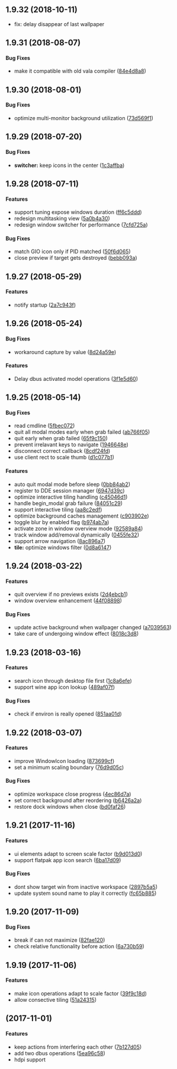 <a name=""></a>
##  1.9.32 (2018-10-11)

* fix: delay disappear of last wallpaper

##  1.9.31 (2018-08-07)


#### Bug Fixes

*   make it compatible with old vala compiler ([84e4d8a8](84e4d8a8))



<a name=""></a>
##  1.9.30 (2018-08-01)


#### Bug Fixes

*   optimize multi-monitor background utilization ([73d569f1](73d569f1))



<a name=""></a>
##  1.9.29 (2018-07-20)


#### Bug Fixes

* **switcher:**  keep icons in the center ([1c3affba](1c3affba))



<a name=""></a>
##  1.9.28 (2018-07-11)


#### Features

*   support tuning expose windows duration ([ff6c5ddd](ff6c5ddd))
*   redesign multitasking view ([5a0b4a30](5a0b4a30))
*   redesign window switcher for performance ([7cfd725a](7cfd725a))

#### Bug Fixes

*   match GIO icon only if PID matched ([50f6d065](50f6d065))
*   close preview if target gets destroyed ([bebb093a](bebb093a))



<a name=""></a>
##  1.9.27 (2018-05-29)


#### Features

*   notify startup ([2a7c943f](2a7c943f))



<a name=""></a>
##  1.9.26 (2018-05-24)


#### Bug Fixes

*   workaround capture by value ([8d24a59e](8d24a59e))

#### Features

*   Delay dbus activated model operations ([3f1e5d60](3f1e5d60))

##  1.9.25 (2018-05-14)


#### Bug Fixes

*   read cmdline ([5fbec072](5fbec072))
*   quit all modal modes early when grab failed ([ab766f05](ab766f05))
*   quit early when grab failed ([65f9c150](65f9c150))
*   prevent irrelavant keys to navigate ([1946648e](1946648e))
*   disconnect correct callback ([8cdf24fd](8cdf24fd))
*   use client rect to scale thumb ([d1c077b1](d1c077b1))

#### Features

*   auto quit modal mode before sleep ([0bb84ab2](0bb84ab2))
*   register to DDE session manager ([6947d39c](6947d39c))
*   optimize interactive tiling handling ([c45046d1](c45046d1))
*   handle begin_modal grab failure ([84051c29](84051c29))
*   support interactive tiling ([aa8c2edf](aa8c2edf))
*   optimize background caches management ([c903902e](c903902e))
*   toggle blur by enabled flag ([b974ab7a](b974ab7a))
*   activate zone in window overview mode ([92589a84](92589a84))
*   track window add/removal dynamically ([0455fe32](0455fe32))
*   support arrow navigation ([8ac896a7](8ac896a7))
* **tile:**  optimize windows filter ([0d8a6147](0d8a6147))



##  1.9.24 (2018-03-22)


#### Features

*   quit overview if no previews exists ([2d4ebcb1](2d4ebcb1))
*   window overview enhancement ([44f08898](44f08898))

#### Bug Fixes

*   update active background when wallpager changed ([a7039563](a7039563))
*   take care of undergoing window effect ([8018c3d8](8018c3d8))



##  1.9.23 (2018-03-16)


#### Features

*   search icon through desktop file first ([1c8a6efe](1c8a6efe))
*   support wine app icon lookup ([489af07f](489af07f))

#### Bug Fixes

*   check if environ is really opened ([851aa01d](851aa01d))



##  1.9.22 (2018-03-07)


#### Features

*   improve WindowIcon loading ([873699cf](873699cf))
*   set a minimum scaling boundary ([76d9d05c](76d9d05c))

#### Bug Fixes

*   optimize workspace close progress ([4ec86d7a](4ec86d7a))
*   set correct background after reordering ([b6426a2a](b6426a2a))
*   restore dock windows when close ([bd0faf26](bd0faf26))



##  1.9.21 (2017-11-16)


#### Features

*   ui elements adapt to screen scale factor ([b9d013d0](b9d013d0))
*   support flatpak app icon search ([6ba17d09](6ba17d09))

#### Bug Fixes

*   dont show target win from inactive workspace ([2897b5a5](2897b5a5))
*   update system sound name to play it correctly ([fc65b885](fc65b885))



##  1.9.20 (2017-11-09)


#### Bug Fixes

*   break if can not maximize ([82fae120](82fae120))
*   check relative functionality before action ([6a730b59](6a730b59))



##  1.9.19 (2017-11-06)


#### Features

*   make icon operations adapt to scale factor ([39f9c18d](39f9c18d))
*   allow consective tiling ([51a24315](51a24315))



##  (2017-11-01)

#### Features

*   keep actions from interfering each other ([7b127d05](7b127d05))
*   add two dbus operations ([5ea96c58](5ea96c58))
*   hdpi support


